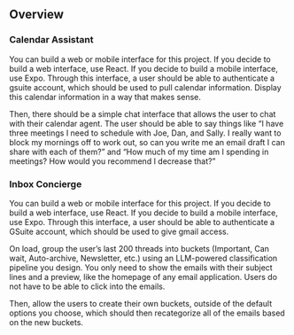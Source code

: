 ## Overview

### **Calendar Assistant**

You can build a web or mobile interface for this project. If you decide to build a web interface, use React. If you decide to build a mobile interface, use Expo. Through this interface, a user should be able to authenticate a gsuite account, which should be used to pull calendar information. Display this calendar information in a way that makes sense.

Then, there should be a simple chat interface that allows the user to chat with their calendar agent. The user should be able to say things like “I have three meetings I need to schedule with Joe, Dan, and Sally. I really want to block my mornings off to work out, so can you write me an email draft I can share with each of them?” and “How much of my time am I spending in meetings? How would you recommend I decrease that?”


### **Inbox Concierge**

You can build a web or mobile interface for this project. If you decide to build a web interface, use React. If you decide to build a mobile interface, use Expo. Through this interface, a user should be able to authenticate a GSuite account, which should be used to give gmail access.

On load, group the user’s last 200 threads into buckets (Important, Can wait, Auto-archive, Newsletter, etc.) using an LLM-powered classification pipeline you design. You only need to show the emails with their subject lines and a preview, like the homepage of any email application. Users do not have to be able to click into the emails.

Then, allow the users to create their own buckets, outside of the default options you choose, which should then recategorize all of the emails based on the new buckets.